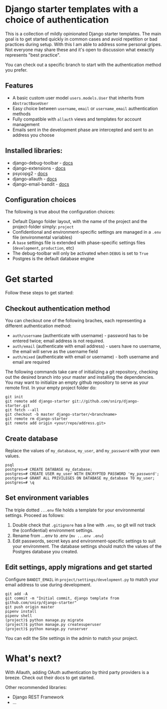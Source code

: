 # Django starter templates with a choice of authentication
This is a collection of mildly opinionated Django starter templates. The main goal is to get started quickly in common cases and avoid repetition or bad practices during setup. With this I am able to address some personal gripes. Not everyone may share these and it's open to discussion what exeactly represents "best practice". 

You can check out a specific branch to start with the authentication method you prefer.

## Features

+ A basic custom user model `users.models.User` that inherits from `AbstractBaseUser`
+ Easy choice between `username`, `email` or `username_email` authentication methods
+ Fully compatible with `allauth` views and templates for account management
+ Emails sent in the development phase are intercepted and sent to an address you choose

## Installed libraries:

+ django-debug-toolbar - [docs](https://django-debug-toolbar.readthedocs.io)
+ django-extensions - [docs](https://django-extensions.readthedocs.io)
+ psycopg2 - [docs](http://initd.org/psycopg/docs/)
+ django-allauth - [docs](https://django-allauth.readthedocs.io)
+ django-email-bandit - [docs](https://django-email-bandit.readthedocs.io/en/latest/)

## Configuration choices
The following is true about the configuration choices:

+ Default Django folder layout, with the name of the project and the project-folder simply: `project`
+ Confidentional and environment-specific settings are managed in a `.env` file (environmental variables)
+ A `base` settings file is extended with phase-specific settings files (`development`, `production`, etc)
+ The debug-toolbar will only be activated when `DEBUG` is set to `True`
+ Postgres is the default database engine

# Get started
Follow these steps to get started:

## Checkout authentication method
You can checkout one of the following braches, each representing a different authentication method:
+ `auth/username` (authenticate with username) - password has to be entered twice; email address is not required.
+ `auth/email` (authenticate with email address) - users have no username, the email will serve as the username field
+ `auth/mixed` (authenticate with email or username) - both username and email are required

The following commands take care of initializing a git repository, checking out the desired branch into your master and installing the dependencies. You may want to initialize an empty github repository to serve as your remote first. In your empty project folder do:
```
git init
git remote add django-starter git://github.com/snirp/django-starter.git
git fetch --all
git checkout -b master django-starter/<branchname>
git remote rm django-starter
git remote add origin <your/repo/address.git>
```

## Create database

Replace the values of `my_database`, `my_user`, and `my_password` with your own values. 
```
psql
postgres=# CREATE DATABASE my_database;
postgres=# CREATE USER my_user WITH ENCRYPTED PASSWORD 'my_password';
postgres=# GRANT ALL PRIVILEGES ON DATABASE my_database TO my_user;
postgres=# \q
```

## Set environment variables

The triple dotted `...env` file holds a template for your environmental settings. Proceed as follows:

1. Double check that `.gitignore` has a line with `.env`, so git will not track the (confidential) environment settings.
1. Rename from ...env to .env (`mv ...env .env`)
1. Edit passwords, secret keys and environment-specific settings to suit your environment. The database settings should match the values of the Postgres database you created.


## Edit settings, apply migrations and get started

Configure `BANDIT_EMAIL` in `project/settings/development.py` to match your email address to use during development.

```
git add -A
git commit -m "Initial commit, django template from github.com/snirp/django-starter"
git push origin master
pipenv install
pipenv shell
(project)$ python manage.py migrate
(project)$ python manage.py createsuperuser
(project)$ python manage.py runserver
```

You can edit the Site settings in the admin to match your project.

# What's next?
With Allauth, adding OAuth authentication by third party providers is a breeze. Check out their docs to get started.

Other recommended libraries:
+ Django REST Framework
+ ...

